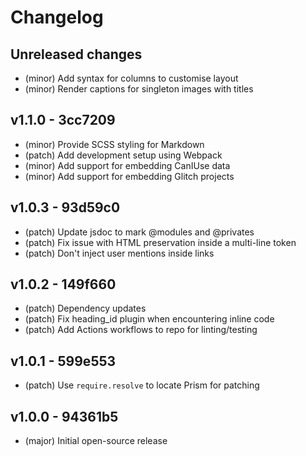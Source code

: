 # Changelog

## Unreleased changes

<!--
All changes being submitted through PRs should be added to this section.
Please add a new list item to the end of this section with a summary of the change.
Each list item should be prefixed with `(patch)` or `(minor)` or `(major)`.

See `PUBLISH.md` for instructions on how to publish a new version.
-->

- (minor) Add syntax for columns to customise layout
- (minor) Render captions for singleton images with titles


## v1.1.0 - 3cc7209

- (minor) Provide SCSS styling for Markdown
- (patch) Add development setup using Webpack
- (minor) Add support for embedding CanIUse data
- (minor) Add support for embedding Glitch projects


## v1.0.3 - 93d59c0

- (patch) Update jsdoc to mark @modules and @privates
- (patch) Fix issue with HTML preservation inside a multi-line token
- (patch) Don't inject user mentions inside links


## v1.0.2 - 149f660

- (patch) Dependency updates
- (patch) Fix heading_id plugin when encountering inline code
- (patch) Add Actions workflows to repo for linting/testing


## v1.0.1 - 599e553

- (patch) Use `require.resolve` to locate Prism for patching


## v1.0.0 - 94361b5

- (major) Initial open-source release
